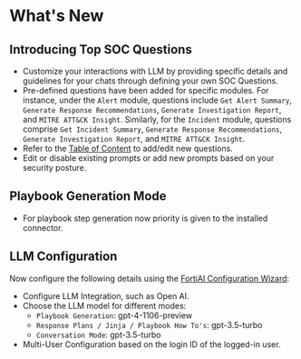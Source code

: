 # What's New

## Introducing Top SOC Questions

- Customize your interactions with LLM by providing specific details and guidelines for your chats through defining your own SOC Questions.
- Pre-defined questions have been added for specific modules. For instance, under the `Alert` module, questions include `Get Alert Summary`, `Generate Response Recommendations`, `Generate Investigation Report`, and `MITRE ATT&CK Insight`. Similarly, for the `Incident` module, questions comprise `Get Incident Summary`, `Generate Response Recommendations`, `Generate Investigation Report`, and `MITRE ATT&CK Insight`.
- Refer to the [Table of Content](./docs/contents.md/#table-of-content) to add/edit new questions.
- Edit or disable existing prompts or add new prompts based on your security posture.

## Playbook Generation Mode

- For playbook step generation now priority is given to the installed connector.

## LLM Configuration

Now configure the following details using the [FortiAI Configuration Wizard](https://github.com/fortinet-fortisoar/widget-fortiai-configuration/blob/release/1.0.0/README.md):

- Configure LLM Integration, such as Open AI.
- Choose the LLM model for different modes: 
  - `Playbook Generation`: gpt-4-1106-preview 
  - `Response Plans / Jinja / Playbook How To's`: gpt-3.5-turbo
  - `Conversation Mode`: gpt-3.5-turbo
- Multi-User Configuration based on the login ID of the logged-in user.